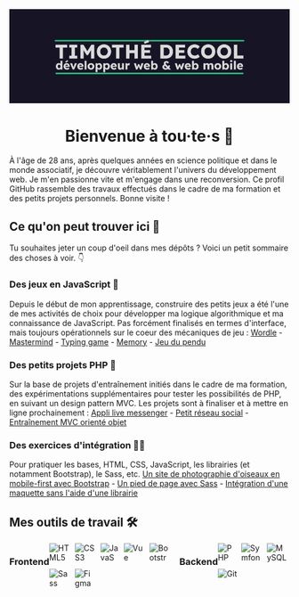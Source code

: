 <img src='timdecool_header.png' alt="readme header">
<div style="text-align: center;">

# Bienvenue à tou·te·s 👋
</div>

À l'âge de 28 ans, après quelques années en science politique et dans le monde associatif, je découvre véritablement l'univers du développement web. Je m'en passionne vite et m'engage dans une reconversion. Ce profil GitHub rassemble des travaux effectués dans le cadre de ma formation et des petits projets personnels. Bonne visite !

## Ce qu'on peut trouver ici 📖
Tu souhaites jeter un coup d'oeil dans mes dépôts ? Voici un petit sommaire des choses à voir. 👇

### Des jeux en JavaScript 🎲
Depuis le début de mon apprentissage, construire des petits jeux a été l'une de mes activités de choix pour développer ma logique algorithmique et ma connaissance de JavaScript. Pas forcément finalisés en termes d'interface, mais toujours opérationnels sur le coeur des mécaniques de jeu :
<a href="https://github.com/timdecool/wordle" target="_blank">Wordle</a> -
<a href="https://github.com/timdecool/mastermind" target="_blank">Mastermind</a> -
<a href="https://github.com/timdecool/typing-game" target="_blank">Typing game</a> -
<a href="https://github.com/timdecool/memory-game" target="_blank">Memory</a> -
<a href="https://github.com/timdecool/pendu" target="_blank">Jeu du pendu</a>

### Des petits projets PHP 🐘
Sur la base de projets d'entraînement initiés dans le cadre de ma formation, des expérimentations supplémentaires pour tester les possibilités de PHP, en suivant un design pattern MVC. Les projets sont à finaliser et à mettre en ligne prochainement :
<a href="https://github.com/timdecool/live-messenger" target="_blank">Appli live messenger</a> -
<a href="https://github.com/timdecool/crud_training" target="_blank">Petit réseau social</a> -
<a href="https://github.com/timdecool/oop-mvc" target="_blank">Entraînement MVC orienté objet</a>

### Des exercices d'intégration 👨‍🎨
Pour pratiquer les bases, HTML, CSS, JavaScript, les librairies (et notamment Bootstrap), le Sass, etc.
<a href="https://github.com/timdecool/mobilefirst-htmlcssproject" target="_blank">Un site de photographie d'oiseaux en mobile-first avec Bootstrap</a> -
<a href="https://github.com/timdecool/sass-training" target="_blank">Un pied de page avec Sass</a> -
<a href="https://github.com/timdecool/integration-training" target="_blank">Intégration d'une maquette sans l'aide d'une librairie</a>

## Mes outils de travail 🛠️
<div style="display: flex; justify-content:space-around;">

### Frontend
<div style="display: flex; flex-wrap: wrap; gap: 10px">
  <img
    src="https://raw.githubusercontent.com/danielcranney/readme-generator/main/public/icons/skills/html5-colored.svg"
    width="36"
    height="36"
    alt="HTML5"
  />
    <img
    src="https://raw.githubusercontent.com/danielcranney/readme-generator/main/public/icons/skills/css3-colored.svg"
    width="36"
    height="36"
    alt="CSS3"
  />
    <img
    src="https://raw.githubusercontent.com/danielcranney/readme-generator/main/public/icons/skills/javascript-colored.svg"
    width="32"
    height="32"
    alt="JavaScript"
  />
  <img
    src="https://raw.githubusercontent.com/danielcranney/readme-generator/main/public/icons/skills/vuejs-colored.svg"
    width="36"
    height="36"
    alt="Vue"
  />
  <img
    src="https://raw.githubusercontent.com/danielcranney/readme-generator/main/public/icons/skills/bootstrap-colored.svg"
    width="36"
    height="36"
    alt="Bootstrap"
  />
   <img
    src="https://raw.githubusercontent.com/danielcranney/readme-generator/main/public/icons/skills/sass-colored.svg"
    width="36"
    height="36"
    alt="Sass"
  />
<img
    src="https://raw.githubusercontent.com/danielcranney/readme-generator/main/public/icons/skills/figma-colored.svg"
    width="36"
    height="36"
    alt="Figma"
  />
</div>

### Backend

<div style="display: flex; flex-wrap: wrap; gap: 10px">
 <img src="https://raw.githubusercontent.com/danielcranney/readme-generator/main/public/icons/skills/php-colored.svg"
    width="32"
    height="32"
    alt="PHP"
  />
  <img src="https://cdn.worldvectorlogo.com/logos/symfony.svg" 
     width="36"
     height="36" 
     alt="Symfony"
  />
  <img
    src="https://raw.githubusercontent.com/danielcranney/readme-generator/main/public/icons/skills/mysql-colored.svg"
    width="36"
    height="36"
    alt="MySQL"
  />
  <img
    src="https://raw.githubusercontent.com/danielcranney/readme-generator/main/public/icons/skills/git-colored.svg"
    width="36"
    height="36"
    alt="Git"
  />
</div>

<!--
**timdecool/timdecool** is a ✨ _special_ ✨ repository because its `README.md` (this file) appears on your GitHub profile.

Here are some ideas to get you started:

- 🔭 I’m currently working on ...
- 🌱 I’m currently learning ...
- 👯 I’m looking to collaborate on ...
- 🤔 I’m looking for help with ...
- 💬 Ask me about ...
- 📫 How to reach me: ...
- 😄 Pronouns: ...
- ⚡ Fun fact: ...
-->
